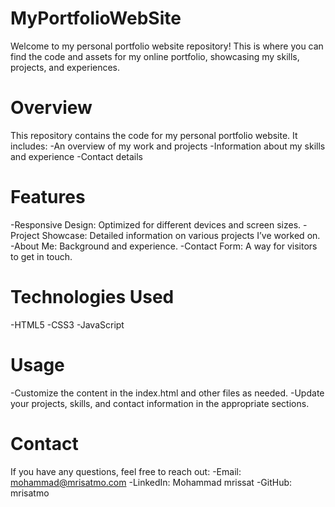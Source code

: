 # MyPortfolioWebSite
Welcome to my personal portfolio website repository! This is where you can find the code and assets for my online portfolio, showcasing my skills, projects, and experiences.

# Overview
This repository contains the code for my personal portfolio website. It includes:
-An overview of my work and projects
-Information about my skills and experience
-Contact details

# Features
-Responsive Design: Optimized for different devices and screen sizes.
-Project Showcase: Detailed information on various projects I’ve worked on.
-About Me: Background and experience.
-Contact Form: A way for visitors to get in touch.

# Technologies Used
-HTML5
-CSS3
-JavaScript

# Usage
-Customize the content in the index.html and other files as needed.
-Update your projects, skills, and contact information in the appropriate sections.

# Contact
If you have any questions, feel free to reach out:
-Email: mohammad@mrisatmo.com
-LinkedIn: Mohammad mrissat
-GitHub: mrisatmo

